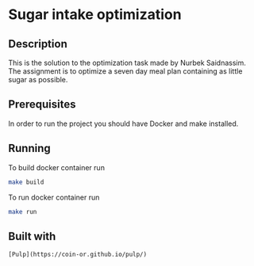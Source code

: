 # Sugar intake optimization

## Description
This is the solution to the  optimization task made by Nurbek Saidnassim.
The assignment is to optimize a seven day meal plan containing as little sugar as possible.



## Prerequisites
In order to run the project you should have Docker and make installed.
## Running
To build docker container run 
```bash
make build
```

To run docker container run 
```bash 
make run
```
## Built with
    [Pulp](https://coin-or.github.io/pulp/)
